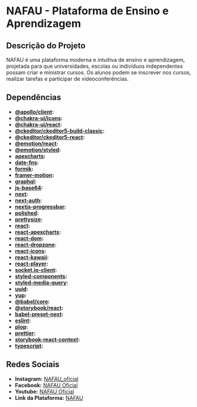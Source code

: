 # NAFAU - Plataforma de Ensino e Aprendizagem

## Descrição do Projeto

NAFAU é uma plataforma moderna e intuitiva de ensino e aprendizagem, projetada para que universidades, escolas ou indivíduos independentes possam criar e ministrar cursos. Os alunos podem se inscrever nos cursos, realizar tarefas e participar de videoconferências.

## Dependências

- **[@apollo/client](https://www.apollographql.com/docs/react/):**
- **[@chakra-ui/icons](https://chakra-ui.com/docs/icon):**
- **[@chakra-ui/react](https://chakra-ui.com/docs/getting-started):**
- **[@ckeditor/ckeditor5-build-classic](https://ckeditor.com/docs/ckeditor5/latest/builds/guides/integration/installation.html):**
- **[@ckeditor/ckeditor5-react](https://ckeditor.com/docs/ckeditor5/latest/builds/guides/integration/react.html):**
- **[@emotion/react](https://emotion.sh/docs/introduction):**
- **[@emotion/styled](https://emotion.sh/docs/introduction):**
- **[apexcharts](https://apexcharts.com/docs/react-charts/):**
- **[date-fns](https://date-fns.org/):**
- **[formik](https://formik.org/):**
- **[framer-motion](https://www.framer.com/motion/):**
- **[graphql](https://graphql.org/):**
- **[js-base64](https://www.npmjs.com/package/js-base64):**
- **[next](https://nextjs.org/):**
- **[next-auth](https://next-auth.js.org/):**
- **[nextjs-progressbar](https://www.npmjs.com/package/nextjs-progressbar):**
- **[polished](https://polished.js.org/):**
- **[prettysize](https://www.npmjs.com/package/prettysize):**
- **[react](https://reactjs.org/):**
- **[react-apexcharts](https://apexcharts.com/docs/react-charts/):**
- **[react-dom](https://reactjs.org/):**
- **[react-dropzone](https://react-dropzone.js.org/):**
- **[react-icons](https://react-icons.github.io/react-icons/):**
- **[react-kawaii](https://react-kawaii.now.sh/):**
- **[react-player](https://www.npmjs.com/package/react-player):**
- **[socket.io-client](https://socket.io/docs/v4/client-api/):**
- **[styled-components](https://styled-components.com/):**
- **[styled-media-query](https://github.com/morajabi/styled-media-query):**
- **[uuid](https://www.npmjs.com/package/uuid):**
- **[yup](https://github.com/jquense/yup):**
- **[@babel/core](https://babeljs.io/docs/en/):**
- **[@storybook/react](https://storybook.js.org/docs/react/get-started/introduction):**
- **[babel-preset-next](https://www.npmjs.com/package/babel-preset-next):**
- **[eslint](https://eslint.org/):**
- **[plop](https://www.npmjs.com/package/plop):**
- **[prettier](https://prettier.io/):**
- **[storybook-react-context](https://www.npmjs.com/package/storybook-react-context):**
- **[typescript](https://www.typescriptlang.org/):**

## Redes Sociais

- **Instagram:** [NAFAU_oficial](https://www.instagram.com/nafau_oficial)
- **Facebook:** [NAFAU Oficial](https://www.facebook.com/nafauoficial)
- **Youtube:** [NAFAU Oficial](https://www.youtube.com/channel/UCF3sUk6XYALniAdpSTnNK6A/featured)
- **Link da Plataforma:** [NAFAU](https://nafau-web.vercel.app/sign-in?callbackUrl=/)
